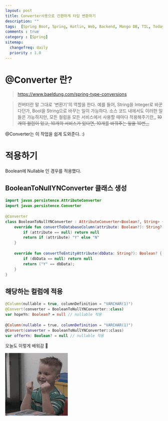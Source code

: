```yaml
---
layout: post
title: Converter사용으로 간편하게 타입 변환하기
description: ""
tags:  [Spring Boot, Spring, Kotlin, Web, Backend, Mongo DB, TIL, Today I Leaned]
comments : true
category : [Spring]
sitemap:
  changefreq: daily
  priority : 1.0
---
```



# @Converter 란?
> https://www.baeldung.com/spring-type-conversions

> 컨버터란 말 그대로 '변환기'의 역할을 한다. 예를 들어, String을 Integer로 바꾼다던가, Bool을 String으로 바꾸는 일이 가능하다. 소스 코드 내에서도 이러한 일들은 가능하지만, 모든 컬럼을 모든 서비스에서 사용할 때마다 적용해주기란,,
<strike> 10개의 컬럼이 있고, 10개의 서비스가 있다면, 10개를 바꿔주는 일을 10번,,, </strike>

@Converter는 이 작업을 쉽게 도와준다. :)


<div class="space-item-3"></div>

# 적용하기
Boolean에 Nullable 인 경우를 적용했다.

## BooleanToNullYNConverter 클래스 생성
```kt
import javax.persistence.AttributeConverter
import javax.persistence.Converter

@Converter
class BooleanToNullYNConverter : AttributeConverter<Boolean?, String> {
    override fun convertToDatabaseColumn(attribute: Boolean?): String? {
        if (attribute == null) return null
        return if (attribute) "Y" else "N"
    }

    override fun convertToEntityAttribute(dbData: String?): Boolean? {
        if (dbData == null) return null
        return ("Y" == dbData);
    }
}
```

## 해당하는 컬럼에 적용

```kt
@Column(nullable = true, columnDefinition = "VARCHAR(1)")
@Convert(converter = BooleanToNullYNConverter::class)
var hopeYn: Boolean? = null // nullable 적용

@Column(nullable = true, columnDefinition = "VARCHAR(1)")
@Convert(converter = BooleanToNullYNConverter::class)
var offerYn: Boolean? = null // nullable 적용
```

오늘도 이렇게 배워감 🤗

![happy-dev](/post/images/hey/happy02.gif)
